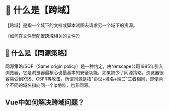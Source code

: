 # 🔵 什么是【跨域】

【跨域】是指一个域下的文档或脚本试图去请求另一个域下的资源。
  
（如何在文件里配置跨域相关的文件?）

## 🔵 什么是【同源策略】
同源策略/SOP（Same origin policy）是一种约定，由Netscape公司1995年引入浏览器，它是浏览器最核心也最基本的安全功能，如果缺少了同源策略，浏览器很容易受到XSS、CSFR等攻击。所谓同源是指"协议+域名+端口"三者相同，即便两个不同的域名指向同一个ip地址，也非同源。

## Vue中如何解决跨域问题？